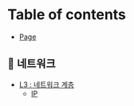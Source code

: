 # Table of contents

* [Page](README.md)

## 📲 네트워크

* [L3 : 네트워크 계층](undefined/l3/README.md)
  * [IP](undefined/l3/ip.md)
